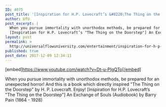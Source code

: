 ```yaml
---
ID: 4075
post_title: '[Inspiration for H.P. Lovecraft’s &#8220;The Thing on the Doorstep&#8221;] An Exchange of Souls (Audiobook)'
author: UfU
post_excerpt: |
  When you pursue immortality with unorthodox methods, be prepared for an unexpected horror! And this is a book which directly inspired "The Thing on the Doorstep" by H. P. Lovecraft. Enjoy!
  [Inspiration for H.P. Lovecraft’s "The Thing on the Doorstep"] An Exchange of Souls (Audiobook) by Barry Pain (1864 - 1928)
layout: post
permalink: >
  http://universalflowuniversity.com/entertainment/inspiration-for-h-p-lovecrafts-the-thing-on-the-doorstep-an-exchange-of-souls-audiobook/
published: true
post_date: 2017-12-09 12:34:11
---
```

[embed]https://www.youtube.com/watch?v=Dt-u-PIgQTo[/embed]<br>
<p>When you pursue immortality with unorthodox methods, be prepared for an unexpected horror! And this is a book which directly inspired "The Thing on the Doorstep" by H. P. Lovecraft. Enjoy!
[Inspiration for H.P. Lovecraft’s "The Thing on the Doorstep"] An Exchange of Souls (Audiobook) by Barry Pain (1864 - 1928)</p>